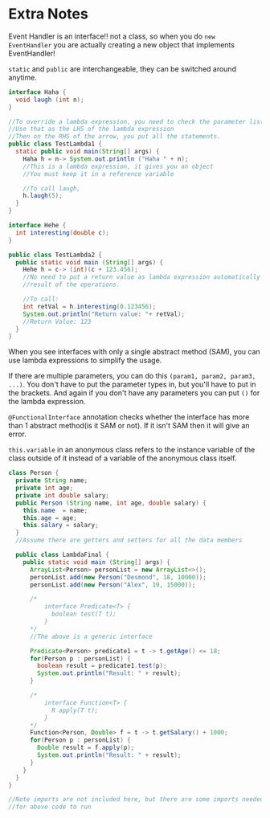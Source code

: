 # Extra Notes
Event Handler is an interface!! not a class, so when you do `new EventHandler` you are actually creating a new object that implements EventHandler!

`static` and `public` are interchangeable, they can be switched around anytime.

```java
interface Haha {
  void laugh (int n);
}

//To override a lambda expression, you need to check the parameter list
//Use that as the LHS of the lambda expression
//Then on the RHS of the arrow, you put all the statements.
public class TestLambda1 {
  static public void main(String[] args) {
    Haha h = n-> System.out.println ("Haha " + n);
    //This is a lambda expression, it gives you an object
    //You must keep it in a reference variable

    //To call laugh,
    h.laugh(5);
  }
}
```

```java
interface Hehe {
  int interesting(double c);
}

public class TestLambda2 {
  public static void main (String[] args) {
    Hehe h = c-> (int)(c + 123.456);
    //No need to put a return value as lambda expression automatically returns the
    //result of the operations.

    //To call:
    int retVal = h.interesting(0.123456);
    System.out.println("Return value: "+ retVal);
    //Return Value: 123
  }
}
```

When you see interfaces with only a single abstract method (SAM), you can use lambda expressions to simplify the usage.

If there are multiple parameters, you can do this `(param1, param2, param3, ...)`. You don't have to put the parameter types in, but you'll have to put in the brackets. And again if you don't have any parameters you can put `()` for the lambda expression.

`@FunctionalInterface` annotation checks whether the interface has more than 1 abstract method(is it SAM or not). If it isn't SAM then it will give an error.

`this.variable` in an anonymous class refers to the instance variable of the class outside of it instead of a variable of the anonymous class itself.

```Java
class Person {
  private String name;
  private int age;
  private int double salary;
  public Person (String name, int age, double salary) {
    this.name  = name;
    this.age = age;
    this.salary = salary;
  }
  //Assume there are getters and setters for all the data members

  public class LambdaFinal {
    public static void main (String[] args) {
      ArrayList<Person> personList = new ArrayList<>();
      personList.add(new Person("Desmond", 18, 10000));
      personList.add(new Person("Alex", 19, 15000));

      /*
          interface Predicate<T> {
            boolean test(T t);
          }
      */
      //The above is a generic interface

      Predicate<Person> predicate1 = t -> t.getAge() <= 18;
      for(Person p : personList) {
        boolean result = predicate1.test(p);
        System.out.println("Result: " + result);
      }  

      /*
          interface Function<T> {
            R apply(T t);
          }
      */
      Function<Person, Double> f = t -> t.getSalary() + 1000;
      for(Person p : personList) {
        Double result = f.apply(p);
        System.out.println("Result: " + result);
      }
    }
  }
}

//Note imports are not included here, but there are some imports needed
//for above code to run
```
